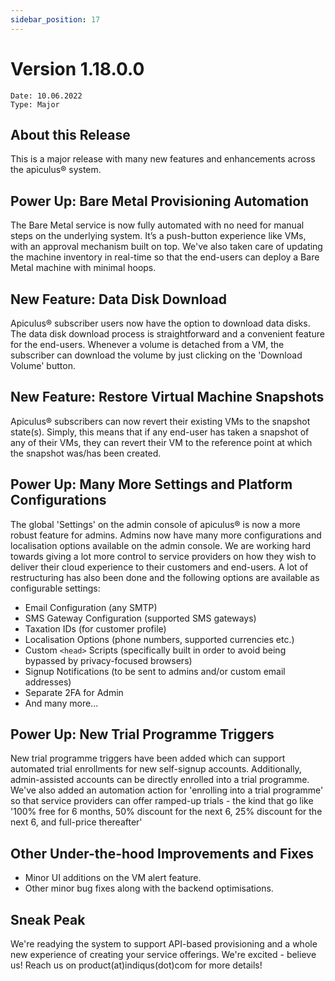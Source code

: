 ```yaml
---
sidebar_position: 17
---
```

# Version 1.18.0.0
```
Date: 10.06.2022
Type: Major
```

## About this Release

This is a major release with many new features and enhancements across the apiculus® system.

## Power Up: Bare Metal Provisioning Automation

The Bare Metal service is now fully automated with no need for manual steps on the underlying system. It’s a push-button experience like VMs, with an approval mechanism built on top. We've also taken care of updating the machine inventory in real-time so that the end-users can deploy a Bare Metal machine with minimal hoops.

## New Feature: Data Disk Download

Apiculus® subscriber users now have the option to download data disks. The data disk download process is straightforward and a convenient feature for the end-users. Whenever a volume is detached from a VM, the subscriber can download the volume by just clicking on the 'Download Volume' button.

## New Feature: Restore Virtual Machine Snapshots

Apiculus® subscribers can now revert their existing VMs to the snapshot state(s). Simply, this means that if any end-user has taken a snapshot of any of their VMs, they can revert their VM to the reference point at which the snapshot was/has been created.

## Power Up: Many More Settings and Platform Configurations

The global 'Settings' on the admin console of apiculus® is now a more robust feature for admins. Admins now have many more configurations and localisation options available on the admin console. We are working hard towards giving a lot more control to service providers on how they wish to deliver their cloud experience to their customers and end-users. A lot of restructuring has also been done and the following options are available as configurable settings:

- Email Configuration (any SMTP)    
- SMS Gateway Configuration (supported SMS gateways)    
- Taxation IDs (for customer profile)    
- Localisation Options (phone numbers, supported currencies etc.)    
- Custom `<head>` Scripts (specifically built in order to avoid being bypassed by privacy-focused browsers)    
- Signup Notifications (to be sent to admins and/or custom email addresses)    
- Separate 2FA for Admin
- And many more...

## Power Up: New Trial Programme Triggers

New trial programme triggers have been added which can support automated trial enrollments for new self-signup accounts. Additionally, admin-assisted accounts can be directly enrolled into a trial programme. We've also added an automation action for 'enrolling into a trial programme' so that service providers can offer ramped-up trials - the kind that go like '100% free for 6 months, 50% discount for the next 6, 25% discount for the next 6, and full-price thereafter' 

## Other Under-the-hood Improvements and Fixes

- Minor UI additions on the VM alert feature.
- Other minor bug fixes along with the backend optimisations.

## Sneak Peak

We're readying the system to support API-based provisioning and a whole new experience of creating your service offerings. We're excited - believe us! Reach us on product(at)indiqus(dot)com for more details!